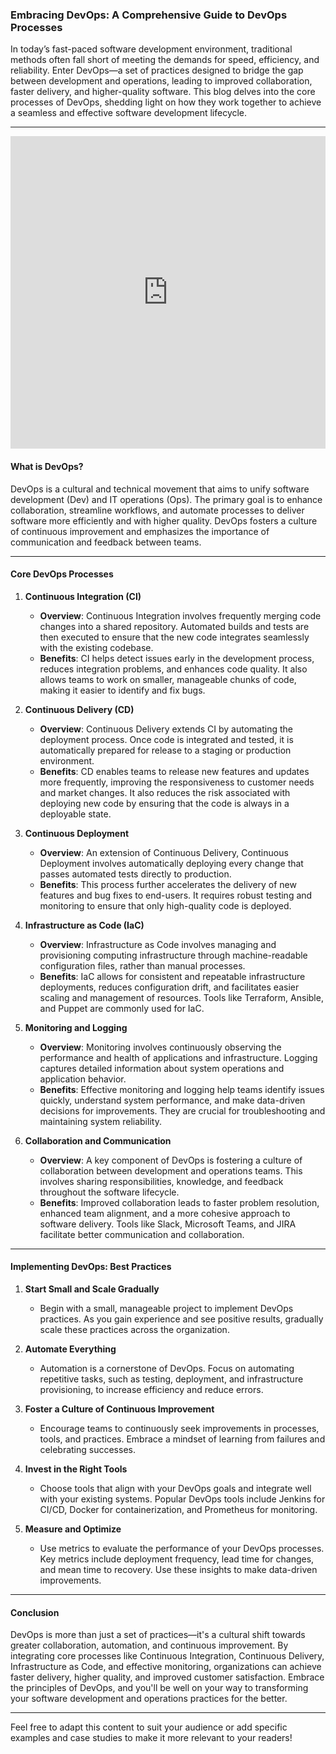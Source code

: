 ### Embracing DevOps: A Comprehensive Guide to DevOps Processes

In today’s fast-paced software development environment, traditional methods often fall short of meeting the demands for speed, efficiency, and reliability. Enter DevOps—a set of practices designed to bridge the gap between development and operations, leading to improved collaboration, faster delivery, and higher-quality software. This blog delves into the core processes of DevOps, shedding light on how they work together to achieve a seamless and effective software development lifecycle.

---


<iframe frameborder="0" style="width:100%;height:500px;" src="https://viewer.diagrams.net/?tags=%7B%7D&lightbox=1&highlight=0000ff&edit=_blank&layers=1&nav=1#R%3Cmxfile%3E%3Cdiagram%20name%3D%22Page-1%22%20id%3D%22X0izi7nJEwgqk9eCMMi-%22%3E3VtXk%2BJIEv4187gbQqaneQREgxhKNCCM9HIBghVyQLQEMr%2F%2BMsvIQPf0TsQ93W7MIJXNSvOlKc0PZRDno4%2Fd9UQuh2P0Q5YO%2BQ9F%2FyHLrz9V%2BBsbCtagKrzB%2B%2FAPrKlTNyz98sgbJd568w%2FHpDUwvVyi1L%2B2G93L%2BXx001bb7uPjkrWH%2FXOJ2rted97xqWHp7qLn1o1%2FSE%2B8tfPSrTvGR9878a1f5Z%2BsI96JwfwkyWl3uGSNJmX4Qxl8XC4pe4rzwTFC3gm%2BsHlvX%2FRWhH0cz%2Bm%2FmSB%2FzMK%2FXob%2FpPZf3f%2F86ibRyPn4i69y30U3fmBObFoIDgDdV3z0Y8qq%2Fv34kfrAoOluf4zeL4mf%2Bpcz9O8vaXqJYUCEHf2dG3ofl9v5MLhElw%2B6lPIP%2Fa%2BxRi%2FyPZybXq7QukuuTIT%2F%2BPkRqO7TLXuiVRIt8HzYpbsfSo%2B9ym%2FJ3fsh9%2FMYzjt4H5uyU%2FTV%2FSa%2FueU1sEvJ340Xkqtf7lPZLJzNm7TbOpEtd9P9pntzC%2B3uxu59fyaB4VfzwtY8pd9x4%2By2VybnqbwIpvI6cTadaH9elNNyeCPLV98Yn9L9SCtncXTbKWZgb%2FvR%2B3JyOYwX2cx%2FvR%2BUgzJt9E3jbuEU3ZsN67hK%2F2TL63Iq1%2F0NWgpnZHeN%2BCQdxr2XadGFldzboSSMnnKozazwTnTjDidI3XgRT7emBrSdjoMOnI%2FUtJ3NuzOKsr28uDZpc%2BVuuNv2oS%2B8wTOc1YwcpE9e3fbxWppKi9Vi0C1xnjuCsUspm8YLyRkY3nHUSYB3L67inJ%2FOe3ZLds7Xgui9bKqgbKo5vzmTkcH4O67Z4IO6HwF%2FWnKBXQpNIVyGxAq12bLLxsE%2Bh3hduHJ03weST5ZqDmtdHV3ycV1i9TQShBK27eO0tOW3zLGusrOdlDvQi%2FelkU2DsJgGxPulGxLRVx1TtxNDB9osLyU6SYk1vML8mi%2FWNdzLJpUp8OJ0PK8LZ93196Ouv1VMCc52Qp6Kc%2BEe7tgD%2BYRdI%2BhnxwHSHEUHaXI%2FAp1k0MsM3ZWnwbwwdBt%2BUZamdNzkuH60j99g7VVqx2%2FBTj4Ue2V9c%2FTrzdm63idzfzJeZi9M31Zd49wvnK0ZuWcnMgI1NpTTaVbmzfPQszhj54pr2ijL0boA20n2itE1fCKDtuIf3xhNQAaLyI27mb0xrwd6piG0O9fDoJPa28l5t1GB1q50GHVTPDvQE%2B%2B2c7DDN9C16DaFcznnOczrPc1z4%2Bi8G3%2FeB%2BtlfL0zjAvhPQE5nvagx9CeE%2BCro6yvQLu0l3Og8e1Gzx8MM6ETwMvU2Szk3WatcN2QH3QjOGwngB%2BaBHSejpt1ATIoD7GbEz0sZtYc6KrtdxabKN8OGaiaqa%2FymUUe%2BzXol8yBCn1hx7SG7f5zH3RlfXdHINvtQuPna9IDfD5Ernw6OaOuAv3FQ7%2By22jhXnHT3QjOLp8kygt9qHw1DuSg7jad6zFehzj2q3EHGXnsIf%2BAT70Hug8wZ3E%2FFB08fzoD3sO8D1c2T%2B5o9QJzb0jvdAv64Uvqwx4ve5nqhjoNXMkMehKhfOn6u3gdALbc96h%2FGy1wLLAPC%2FYeUz4FINe7C3ZuyE5M%2F%2FcND3hzP4Bd7DagN7Fz2o%2FNWs%2Bz8BXwqMLDWayd9pt1SO2vrGzhDGcDXkwEXiCPJdQfV3ZA3yWwoQXSU%2B5Hb5Kz9FKQZ0bA6xA%2F489ENUu782tpgI%2Ba%2BKZqW8nkfby4HkZ5xFcHj7RIHGuYzSxDNgc4cjV6OztLKX8fdHlvTTf4N6qzjjK5H7a9wgzmKVkCdoxB589mDDiT4qqMzvx0GK0uz3Thc%2Bi%2F%2B3ZwHA1%2FDubh62EUSYAnHuXXmVHIzm3LRqD1KZ4t%2BwPEM%2BOtwjPv1xDsfjwBnwo82Myvn9A8eR%2B5bN2Y4hTu35laRnP%2F33JlxrginyJnO7%2Fh7M92GViVxMrdCDUK%2BOlLZUPqk9%2Bf1M3gpBZYTHQYqMBZG7SE9TcphX0ye7u48L3oM5%2F%2FaIWgmdrN2SC3jNRW1sUhfpMASSJu0eVhHCWozU4cJXv9EoDnU2bDuTIDD4ZStqyVAugtT3XvRvS1AV4OfwkZZBJ4tWKvD7Vp0OtMdVJOg2FnpxOwHpIbg56HfyzuBab6PJ8GE2Ja7o2UdjIDLTC3F4%2Btv4L14U%2FQ0%2ByylxBfVWYDCb2fCu03YtmpCR7U9LMO7CEvwSNOA6OwCxzjwpge6y%2F4HAvnuKwtsgvTVztkyegxRiQDyd%2FM0sN9ytlSomuyffic2CsAOVVzRIDmENdPSAFIWmQZnPM2s9yEjDzw0Cttr7vwPk9M7B%2FbQNdQsfT2mY6%2BcW9p2qB7br0L7TybF0Qx0C8FzgDowqwbo6E9yIhbWALyjn7ppEB%2BA3IncB6gc16agXf9A13rtHXN%2FVNde0Ty%2F4GuEZCBl5jBKSADiPIQWYC2qdW7gR3Bu4HvqtAt0JWqn9B%2BotGxdO5Kc4tqTlG3T0o6vgwTwsdN9X7A%2BkG%2BdC%2F2O8P3YKLDfJAlRjFeDrqA42SqC4EBtLo38w10SrdB78EWQFdADjfTCpm%2BDfpwFhw7T9hvSMeA7SizDc6D9SgtWU7pZ33abMT7fLYPWfI1QD%2FpPGwbqBKOYWdBGnu4L30G3gBPsvY4%2Bu7he9HgIfA85LTx%2FQdqZ7akvAoo71ibxPicCblIbA9J7FHUfGVjTSvicqT9OVtz3ng%2BNfqFLMSaofYgZzwD%2Fioz5IUFmU%2B1vs3nU96CNwK7XlE8UplccF2hWx6jsQAaQI6z8cWflk0Mz%2B5O%2BXtMB2xSvvHEiI3ZTHfz6UAqAX802Ftre%2BFvfI5KHn2O%2BqnPARuHKE3aDXh2gc86X8FvRz8QOWNGFUCEWkw3Zgci79NhDF4VoxmIlFxloQFWYLRy3Y%2ByF6PsZWZ5GpplAlEQ4EcoVTytZFLZnl3Z2WzQxNpKR7C%2F5DqQUh3bkgf7ZfbO7JZoXN4dlLddCN1pypvp8rykdgK%2BVlWFnYBdMp3UAUuDhUVQ1lTvskzoREO%2FhI3gr8bGDMEuI267rrDLUvTNrBPvs%2Fk%2BQ76G0EtqNwxT2Fm4LTMdN2NS2001jr6rzAYaPOS4wviXZdzOKa8qO9cFvhm1%2FdG5HP%2F0BkbqNUZWGKpTHBB2Jp7VRn8lC74m8Kkt5wo%2FGbbmSDefL%2FP5WmW7ZQQeTC0BR1EuaNOgW0RhsiENez29GP5r225ep7L70CKiUsxIQNfBn4Xp7JuolAQgR4hbgAbIplfw7Gpk2YpK0f6ZzS3Z%2BtyfsqxLX%2FnvkXlxNmuMR%2BQZYAfvf7LzPuzocS9Mn%2FkK7mNedt%2FHWmQri7vrdzDnk8Hjdtx4xXLPOv%2BOd5s8mfkkI7qrLnQX82vEEBOQAiUhEYyzN6SFmDOK9MKK%2BwaNgIS1DglH0Dn89nLqyahWw1o4bmsXsyVoAPVMQ4H0KFEeqRnQxqOqkVdQa9uQvNJeupdAaTo2pW1vtoQRmhl6GKnJB18CT7vqQJQHv4sXo6JPwrysBPogYgtxHLUM9jth1kitpNJQiE75Pkg387YJH0etZoe%2Fsffo6WqPp6P3FqghvJuw4n7ZHtsTHv%2FCLTNp0zSRgX8lkSGKgKiV7f1MU4OWhmeuECAXUYOw%2Bsr6xzxi4GuZo8%2FHVcgyFv21B2%2FQzK2%2BbwDNOZEbdPIo4Gkstp9tgUpN1BC%2Fktv25BIfx%2FhrifMyuQq5u02E%2BlzWGI1jNKyCLmC20tlT9MHM4C2oopYqehlqFVrB827QWjOtoxMjrfj9uAaNEiu7EXops0wCor%2BSgO0Aolg001FIkUmQWWjmGTOeIeivrTLPNKnpC7y08iBlKOwWz6HV3k9EZh63PYnbF3qdOuKsolg8w1J4GBwbalxXWJQkzokRJ%2BXDImhF20vu2ZeUJwzR66ha5mPziqf02a09az1WaezVqZ4pVjD%2BcmzKubdFWVNcqaNMj3u2CnsURpOLXoZ7NObdapwZMk9G6W96VB6tYL8vichaY3QtysrT08gbeZNR3ogoG%2BSVc4%2Be8zE8Kh8%2BePoh12nqOStambzFObFdRL4MSwX%2F5iXqioe60mHZR%2FUOumbz90qXXgAjCxNohCgIsabKIp4w4Pyt7VObBNugOv2MC712dkNtUaps6zsceLL7Khsj2hdzCvc5UnnAWIpXF9CpHHxVamJ0UUWiWUozriXLwLheJo3spKgxYXKhNFXY3MCCKit6nI%2B%2FzhftRPgoub0ulwU%2Fi5A581nh5z4LdYlWHibCxzz7gQHF5tZ7lRmORNSZNX7nYs02rlI9sTWgv9yxaPjCeNCwo2ffJddyefKnmJU19VMBu2rr6%2BP7GPESqz2o%2Byu0n6KWncCUeVJjmauxyP0BC4XPrrJ6wAaL2yaz3bS2bYGpPSEHFrWibhZij14DP4cai608luGItSy%2BVgsjn3G6kfnIvL96ZhlIM7saVpE%2FVrFIKTLoKvNVqghdYCuvmtQ%2BgGcA7GxKGxfnFR8%2BxdDNt9gZVPFmHSMWLGNi%2BG2Xj1UNjpMUB4fac2WiUdlYcszgcxh%2FuH9r7GWyvQoWZ550EqxuBGJZk2INSUgwh2gf3%2FFsRuvdLCffZxztKkG79%2FEN7x1LFW%2Bhlf7zxbm4BT9%2BpMe80cQv0kfHS3xMPwoYInpf%2BKU%2B%2F6rhlb9mjU8ElNe%2FO6%2Bs%2BdT4QKAjvgfY8S8TvGr1%2BvIeHvj9%2FR%2Fc5cv%2F93f50SH4zd1v0MsI3v1ustTZOvRuvr47%2FmbeoIv3eI178lOCVZvf3GfjnZ02Vdg42Kd5b4w25PN6ErG3UeRGr%2Fm%2Fv%2B8N0ba8GY1h539439ua%2B2%2Fve%2BtKuMi0LW2Od4uAdc8V6boad3bjbsfVhzIppPybahxiTWfKfPLDXVhj18Fue13Zm%2FzDeKNUXvGrCGNwGjpboHxjQta%2BDn99nuM%2FVQmHMmDtd%2Fd1JcQoGeAP0lbSG5Ei%2FPROqq4ywLr6F1UGUQd8rrNLq84MIsi6zg5ZSmAAOiJn3A5GXOB1OyatDEAWA54MqCkA3VXweLDrimZs4DlFf8Iiy%2FmNLHkbvQcJIdvJlLp229cJvWuBLIhpRUIs%2B0YA%2BWc6Iu6q8Y4Ivn5E3odq7NNNiYX3ePNvbkoA83WjMPUhxhsp%2BgLIyxRz8C94%2FVVF5w947QI%2F5sC%2FlcQj6Zup0%2BwLs0L0nuXUItC2ot4RtBnvo1jdDT28NUxnWEsGbYI5KvTj3ZQCEQV%2FrzItvIdjUQDw1AzsxORZG8yXzCLLac17BHuj1hVC1jZww8B7LxmjFVgT69uYVWCkBZktcJiuCfKyIKvFWjaMA33RgP4c5nVoLZN6Y4LRYFHdkwSrhOmVyGbmVBfoHSCrbMCevGaLtfKgRyPHGeMN3qEpsK6CUR%2F7Jbl4t8uVWKNT3bvw6MAu8esZV6ZRZ9CjeyJdjG80OmbZAc0%2B8D4Sec8qB3VkhjKhkQ5aMtqLwiIuF%2BwAbQLspsD2sMBaJY5lvMmafMV7Bgn4w3myojVNfuYOq8IZLPJYctlghKrT6C3HqBEjN5YJDzEixCyYRX6WLaI2vt%2BQ8k%2FQQjCy0fn%2BTK4ZYXQUjI6Q0eEL%2FiEdBqNjQ9i5QOawjpA56i%2BcgesLZAK0ush0M6cVELonrerB%2BbCtp%2BIapjVv1ImFnlD961A9AXtAPSFyltZ7uTK73xV8C9MG3zTkQcW3DdVp0HHOryVdW%2BH8ypksXc7boajaYPVOwfOjzD59joWtZAwD8X5SJ0mNlT2s%2BsD5FgGXfZNHCeURZDJMR5CXbwGvgvK57Fwm00tma%2FTuOmzwy4X1ba6fK1pHB91Fm0uFvvM5OIbLss%2FpEfbLZDZDXRb0WIDHwZqNK7LGOJI0xpW0mgXj6B4%2B36vx26gCCPoSSh%2FNPpF2yIqpbDjWwR6mTnUvZ2c2uD5GAbXJSs%2FodwIp5yH7BoHq45sOmQBdw0Qef%2F4s%2BJfTjIzerWKFDvUBK9VcB2k24NG7WCIT7gMzoUPc7wkdonqcMB3CqiLoesH5%2FcVzjSVNfZAa%2BjBMm3pDfQNgZu0bUCaVb0CZCN%2BQMLtDHlM7SHk%2Fpdkuv9I%2FYctsv0p2zB9w3aE6LnSL6anF5MOwJGNYInBOb%2BFOwnAHq5q0vaQZmCXwiCQVri2pXVFcq%2BhguNHERUaH8CmUjpPgJ9qmOhP8BNuc6aHAD6DN0xh%2BgL9orrUUtuzVPpLGMsIPUF3rcD0GHyGyUdDToKcwnwJn0l3mU3yM2tCn8POLGIl9MyIxfxMK35jDmhB5SArPrNGXYUWT%2BrR56Wms3ea452HlA%2FTZprpnlmBPOvxSO3D%2BPFZCr%2FTdVyUqRhF470PrFhDJgFWVTzfXr3VUVN1Qw%2FpffBXFviB5vrsqF9ZKBY2v7q448ig0uqB1d9QiW2ERCFgtvdVlUYopc9SnaCS4z6Maem%2BTsXH0q51qnYSvI7wARwYXtI7QG2CzxC8EqHRVGmHRuw9uhcwboMbVKO9TWjlq9ZJaA5EO7i2xbUUwAlMBYSAOpTefPNqC8y6xVilQGDQC1n%2F4auipAvFJxgHxWuv7nzq3Ed%2F55F995%2FOOX9Apc%2B9IvwVQO63vdUZR6Y7y09G63vayFmFsW3%2BFGeK3PRAxiy9kPcR06bmC4uKXB4O%2Bxr5tXj3fZcbafR9TXVB2m4W0g%2Bh5ht9Yjk7RbnO4HPAdv0IL5q0vNlpfUzVtoGw%2F02%2FEPVqG%2BR9VYpROuxLzU%2Fu7q35SjPn5t%2FTzk2KMov4tvfxxPQZe63%2B3Qfsa%2F%2FhFGf4X%3C%2Fdiagram%3E%3C%2Fmxfile%3E"></iframe>

#### **What is DevOps?**

DevOps is a cultural and technical movement that aims to unify software development (Dev) and IT operations (Ops). The primary goal is to enhance collaboration, streamline workflows, and automate processes to deliver software more efficiently and with higher quality. DevOps fosters a culture of continuous improvement and emphasizes the importance of communication and feedback between teams.

---

#### **Core DevOps Processes**

1. **Continuous Integration (CI)**
   - **Overview**: Continuous Integration involves frequently merging code changes into a shared repository. Automated builds and tests are then executed to ensure that the new code integrates seamlessly with the existing codebase.
   - **Benefits**: CI helps detect issues early in the development process, reduces integration problems, and enhances code quality. It also allows teams to work on smaller, manageable chunks of code, making it easier to identify and fix bugs.

2. **Continuous Delivery (CD)**
   - **Overview**: Continuous Delivery extends CI by automating the deployment process. Once code is integrated and tested, it is automatically prepared for release to a staging or production environment.
   - **Benefits**: CD enables teams to release new features and updates more frequently, improving the responsiveness to customer needs and market changes. It also reduces the risk associated with deploying new code by ensuring that the code is always in a deployable state.

3. **Continuous Deployment**
   - **Overview**: An extension of Continuous Delivery, Continuous Deployment involves automatically deploying every change that passes automated tests directly to production.
   - **Benefits**: This process further accelerates the delivery of new features and bug fixes to end-users. It requires robust testing and monitoring to ensure that only high-quality code is deployed.

4. **Infrastructure as Code (IaC)**
   - **Overview**: Infrastructure as Code involves managing and provisioning computing infrastructure through machine-readable configuration files, rather than manual processes.
   - **Benefits**: IaC allows for consistent and repeatable infrastructure deployments, reduces configuration drift, and facilitates easier scaling and management of resources. Tools like Terraform, Ansible, and Puppet are commonly used for IaC.

5. **Monitoring and Logging**
   - **Overview**: Monitoring involves continuously observing the performance and health of applications and infrastructure. Logging captures detailed information about system operations and application behavior.
   - **Benefits**: Effective monitoring and logging help teams identify issues quickly, understand system performance, and make data-driven decisions for improvements. They are crucial for troubleshooting and maintaining system reliability.

6. **Collaboration and Communication**
   - **Overview**: A key component of DevOps is fostering a culture of collaboration between development and operations teams. This involves sharing responsibilities, knowledge, and feedback throughout the software lifecycle.
   - **Benefits**: Improved collaboration leads to faster problem resolution, enhanced team alignment, and a more cohesive approach to software delivery. Tools like Slack, Microsoft Teams, and JIRA facilitate better communication and collaboration.

---

#### **Implementing DevOps: Best Practices**

1. **Start Small and Scale Gradually**
   - Begin with a small, manageable project to implement DevOps practices. As you gain experience and see positive results, gradually scale these practices across the organization.

2. **Automate Everything**
   - Automation is a cornerstone of DevOps. Focus on automating repetitive tasks, such as testing, deployment, and infrastructure provisioning, to increase efficiency and reduce errors.

3. **Foster a Culture of Continuous Improvement**
   - Encourage teams to continuously seek improvements in processes, tools, and practices. Embrace a mindset of learning from failures and celebrating successes.

4. **Invest in the Right Tools**
   - Choose tools that align with your DevOps goals and integrate well with your existing systems. Popular DevOps tools include Jenkins for CI/CD, Docker for containerization, and Prometheus for monitoring.

5. **Measure and Optimize**
   - Use metrics to evaluate the performance of your DevOps processes. Key metrics include deployment frequency, lead time for changes, and mean time to recovery. Use these insights to make data-driven improvements.

---

#### **Conclusion**

DevOps is more than just a set of practices—it's a cultural shift towards greater collaboration, automation, and continuous improvement. By integrating core processes like Continuous Integration, Continuous Delivery, Infrastructure as Code, and effective monitoring, organizations can achieve faster delivery, higher quality, and improved customer satisfaction. Embrace the principles of DevOps, and you'll be well on your way to transforming your software development and operations practices for the better.

---

Feel free to adapt this content to suit your audience or add specific examples and case studies to make it more relevant to your readers!